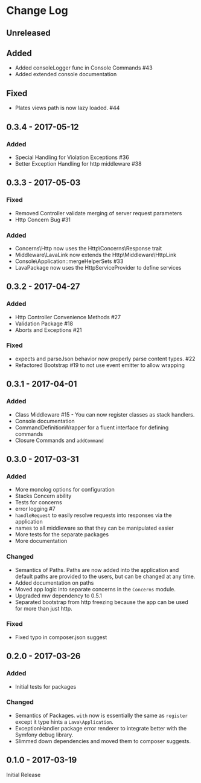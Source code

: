 # Change Log

## Unreleased

## Added

- Added consoleLogger func in Console Commands #43
- Added extended console documentation

## Fixed

- Plates views path is now lazy loaded. #44

## 0.3.4 - 2017-05-12

### Added

- Special Handling for Violation Exceptions #36
- Better Exception Handling for http middleware #38

## 0.3.3 - 2017-05-03

### Fixed

- Removed Controller validate merging of server request parameters
- Http Concern Bug #31

### Added

- Concerns\Http now uses the Http\Concerns\Response trait
- Middleware\LavaLink now extends the Http\Middleware\HttpLink
- Console\Application::mergeHelperSets #33
- LavaPackage now uses the HttpServiceProvider to define services

## 0.3.2 - 2017-04-27

### Added

- Http Controller Convenience Methods #27
- Validation Package #18
- Aborts and Exceptions #21

### Fixed

- expects and parseJson behavior now properly parse content types. #22
- Refactored Bootstrap #19 to not use event emitter to allow wrapping

## 0.3.1 - 2017-04-01

### Added

- Class Middleware #15 - You can now register classes as stack handlers.
- Console documentation
- CommandDefinitionWrapper for a fluent interface for defining commands
- Closure Commands and ``addCommand``

## 0.3.0 - 2017-03-31

### Added

- More monolog options for configuration
- Stacks Concern ability
- Tests for concerns
- error logging #7
- `handleRequest` to easily resolve requests into responses via the application
- names to all middleware so that they can be manipulated easier
- More tests for the separate packages
- More documentation

### Changed

- Semantics of Paths. Paths are now added into the application and default paths are provided to the users, but can be changed at any time.
- Added documentation on paths
- Moved app logic into separate concerns in the `Concerns` module.
- Upgraded mw dependency to 0.5.1
- Separated bootstrap from http freezing because the app can be used for more than just http.

### Fixed

- Fixed typo in composer.json suggest

## 0.2.0 - 2017-03-26

### Added

- Initial tests for packages

### Changed

- Semantics of Packages. `with` now is essentially the same as `register` except it type hints a `Lava\Application`.
- ExceptionHandler package error renderer to integrate better with the Symfony debug library.
- Slimmed down dependencies and moved them to composer suggests.

## 0.1.0 - 2017-03-19

Initial Release
